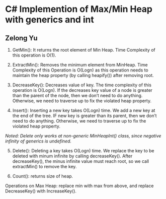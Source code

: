 # C# Implemention of Max/Min Heap with generics and int
## Zelong Yu


1) GetMin(): It returns the root element of Min Heap. Time Complexity of this operation is O(1).

2) ExtractMin(): Removes the minimum element from MinHeap. Time Complexity of this Operation is O(Logn) as this operation needs to maintain the heap property (by calling heapify()) after removing root.

3) DecreaseKey(): Decreases value of key. The time complexity of this operation is O(Logn). If the decreases key value of a node is greater than the parent of the node, then we don’t need to do anything. Otherwise, we need to traverse up to fix the violated heap property.

4) Insert(): Inserting a new key takes O(Logn) time. We add a new key at the end of the tree. IF new key is greater than its parent, then we don’t need to do anything. Otherwise, we need to traverse up to fix the violated heap property.

*Noted: Delete only works at non-generic MinHeapInt() class, since negative infinity of generics<T> is undefined.*
  
5) Delete(): Deleting a key takes O(Logn) time. We replace the key to be deleted with minum infinite by calling decreaseKey(). After decreaseKey(), the minus infinite value must reach root, so we call extractMin() to remove the key.
  
6) Count(): returns size of heap.

Operations on Max Heap: replace min with max from above, and replace DecreaseKey() with IncreaseKey().
